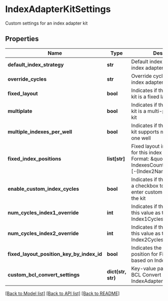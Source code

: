 # IndexAdapterKitSettings

Custom settings for an index adapter kit
## Properties
Name | Type | Description | Notes
------------ | ------------- | ------------- | -------------
**default_index_strategy** | **str** | Default index strategy for index adapter kit | [optional] 
**override_cycles** | **str** | Override cycles settings for index adapter kit | [optional] 
**fixed_layout** | **bool** | Indicates if the index adapter kit is a fixed layout kit | [optional] 
**multiplate** | **bool** | Indicates if the index adapter kit is a multi-plate fixed layout kit | [optional] 
**multiple_indexes_per_well** | **bool** | Indicates if the index adapter kit supports multiple indices in one well | [optional] 
**fixed_index_positions** | **list[str]** | Fixed layout index positions for this index adapter kit  Format: \&quot;{[Plate-]Well[-IndexesCount]}/{Index1Name}[-{Index2Name}]\&quot; | [optional] 
**enable_custom_index_cycles** | **bool** | Indicates if the UI will display a checkbox to enable users to enter custom index cycles for the kit | [optional] 
**num_cycles_index1_override** | **int** | Indicates if the UI should use this value as the default Index1Cycles entry | [optional] 
**num_cycles_index2_override** | **int** | Indicates if the UI should use this value as the default Index2Cycles entry | [optional] 
**fixed_layout_position_key_by_index_id** | **bool** | Indicates the container position for FixedLayout is based on IndexId | [optional] 
**custom_bcl_convert_settings** | **dict(str, str)** | Key-value pairs of Custom BCL Convert settings for the IndexAdapterKit | [optional] 

[[Back to Model list]](../README.md#documentation-for-models) [[Back to API list]](../README.md#documentation-for-api-endpoints) [[Back to README]](../README.md)


